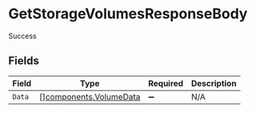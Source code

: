 # GetStorageVolumesResponseBody

Success


## Fields

| Field                                                            | Type                                                             | Required                                                         | Description                                                      |
| ---------------------------------------------------------------- | ---------------------------------------------------------------- | ---------------------------------------------------------------- | ---------------------------------------------------------------- |
| `Data`                                                           | [][components.VolumeData](../../models/components/volumedata.md) | :heavy_minus_sign:                                               | N/A                                                              |